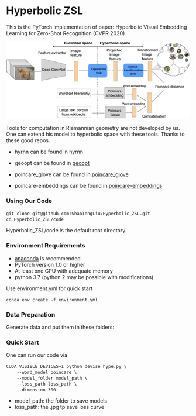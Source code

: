 # Hyperbolic ZSL
This is the PyTorch implementation of paper: Hyperbolic Visual Embedding Learning for Zero-Shot Recognition (CVPR 2020)



![framework](framework.png)



Tools for computation in Riemannian geometry are not developed by us. One can extend his model to hyperbolic space with these tools. Thanks to these good repos.

* hyrnn can be found in [hyrnn](https://github.com/ferrine/hyrnn)

* geoopt can be found in [geoopt](https://github.com/geoopt/geoopt)

* poincare_glove can be found in [poincare_glove](https://github.com/alex-tifrea/poincare_glove)

* poincare-embeddings can be found in [poincare-embeddings](https://github.com/facebookresearch/poincare-embeddings)

### Using Our Code
```
git clone git@github.com:ShaoTengLiu/Hyperbolic_ZSL.git
cd Hyperbolic_ZSL/code
```
Hyperbolic_ZSL/code is the default root directory.

### Environment Requirements
* [anaconda](https://www.anaconda.com/distribution/) is recommended
* PyTorch version 1.0 or higher
* At least one GPU with adequate memory
* python 3.7 (python 2 may be possible with modifications)

Use environment.yml for quick start

```
conda env create -f environment.yml
```


### Data Preparation
Generate data and put them in these folders:

### Quick Start
One can run our code via

```shell
CUDA_VISIBLE_DEVICES=1 python devise_hype.py \
    --word_model poincare \
    --model_folder model_path \
    --loss_path loss_path \
    --dimension 300
```

* model_path: the folder to save models
* loss_path: the .jpg tp save loss curve